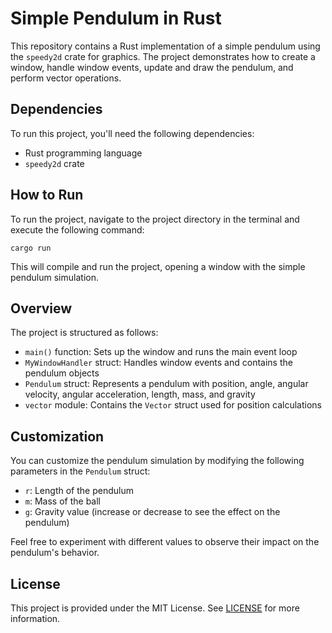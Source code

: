 # Simple Pendulum in Rust

This repository contains a Rust implementation of a simple pendulum using the `speedy2d` crate for graphics. The project demonstrates how to create a window, handle window events, update and draw the pendulum, and perform vector operations.

## Dependencies

To run this project, you'll need the following dependencies:

- Rust programming language
- `speedy2d` crate

## How to Run

To run the project, navigate to the project directory in the terminal and execute the following command:

```
cargo run
```

This will compile and run the project, opening a window with the simple pendulum simulation.

## Overview

The project is structured as follows:

- `main()` function: Sets up the window and runs the main event loop
- `MyWindowHandler` struct: Handles window events and contains the pendulum objects
- `Pendulum` struct: Represents a pendulum with position, angle, angular velocity, angular acceleration, length, mass, and gravity
- `vector` module: Contains the `Vector` struct used for position calculations

## Customization

You can customize the pendulum simulation by modifying the following parameters in the `Pendulum` struct:

- `r`: Length of the pendulum
- `m`: Mass of the ball
- `g`: Gravity value (increase or decrease to see the effect on the pendulum)

Feel free to experiment with different values to observe their impact on the pendulum's behavior.

## License

This project is provided under the MIT License. See [LICENSE](LICENSE) for more information.

